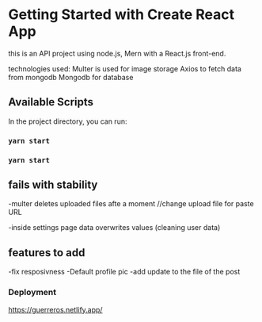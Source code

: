 # Getting Started with Create React App

this is an API project using node.js, Mern with a React.js front-end.

technologies used:
Multer is used for image storage
Axios to fetch data from mongodb
Mongodb for database

## Available Scripts

In the project directory, you can run:

### `yarn start`

### `yarn start`

## fails with stability

-multer deletes uploaded files afte a moment
//change upload file for paste URL

-inside settings page data overwrites values (cleaning user data)

## features to add

-fix resposivness
-Default profile pic
-add update to the file of the post

### Deployment

https://guerreros.netlify.app/
